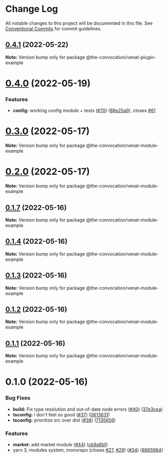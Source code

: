 # Change Log

All notable changes to this project will be documented in this file.
See [Conventional Commits](https://conventionalcommits.org) for commit guidelines.

## [0.4.1](https://github.com/the-convocation/venat/compare/v0.4.0...v0.4.1) (2022-05-22)

**Note:** Version bump only for package @the-convocation/venat-plugin-example

# [0.4.0](https://github.com/the-convocation/venat/compare/v0.3.0...v0.4.0) (2022-05-19)

### Features

* **config:** working config module + tests ([#70](https://github.com/the-convocation/venat/issues/70)) ([88e25a9](https://github.com/the-convocation/venat/commit/88e25a9b114fb76c16fdda413683c818c08c5256)), closes [#61](https://github.com/the-convocation/venat/issues/61)

# [0.3.0](https://github.com/the-convocation/venat/compare/v0.2.0...v0.3.0) (2022-05-17)

**Note:** Version bump only for package @the-convocation/venat-module-example

# [0.2.0](https://github.com/the-convocation/venat/compare/v0.1.7...v0.2.0) (2022-05-17)

**Note:** Version bump only for package @the-convocation/venat-module-example

## [0.1.7](https://github.com/the-convocation/venat/compare/v0.1.6...v0.1.7) (2022-05-16)

**Note:** Version bump only for package @the-convocation/venat-module-example

## [0.1.4](https://github.com/the-convocation/venat/compare/v0.1.3...v0.1.4) (2022-05-16)

**Note:** Version bump only for package @the-convocation/venat-module-example

## [0.1.3](https://github.com/the-convocation/venat/compare/v0.1.2...v0.1.3) (2022-05-16)

**Note:** Version bump only for package @the-convocation/venat-module-example

## [0.1.2](https://github.com/the-convocation/venat/compare/v0.1.1...v0.1.2) (2022-05-16)

**Note:** Version bump only for package @the-convocation/venat-module-example

## [0.1.1](https://github.com/the-convocation/venat/compare/v0.1.0...v0.1.1) (2022-05-16)

**Note:** Version bump only for package @the-convocation/venat-module-example

# 0.1.0 (2022-05-16)

### Bug Fixes

* **build:** Fix type resolution and out-of-date node errors ([#40](https://github.com/the-convocation/venat/issues/40)) ([37e3cea](https://github.com/the-convocation/venat/commit/37e3ceab5e9759b7cd741e84c126e083f26f71b2))
* **tsconfig:** i don't feel so good ([#37](https://github.com/the-convocation/venat/issues/37)) ([0613631](https://github.com/the-convocation/venat/commit/061363172d8df66d236af89d38021ff5c62d3500))
* **tsconfig:** prioritize src over dist ([#38](https://github.com/the-convocation/venat/issues/38)) ([7135656](https://github.com/the-convocation/venat/commit/713565642c4d65eccea46b5aac0d041c6ffc25be))

### Features

* **market:** add market module ([#44](https://github.com/the-convocation/venat/issues/44)) ([cb9a8bf](https://github.com/the-convocation/venat/commit/cb9a8bfb811fe4961dd2ed7b660d276d932154f7))
* yarn 3, modules system, monorepo (closes [#27](https://github.com/the-convocation/venat/issues/27), [#29](https://github.com/the-convocation/venat/issues/29)) ([#34](https://github.com/the-convocation/venat/issues/34)) ([8865964](https://github.com/the-convocation/venat/commit/8865964de191c3f7b251f6dc5626ecf644bb5ae7))
